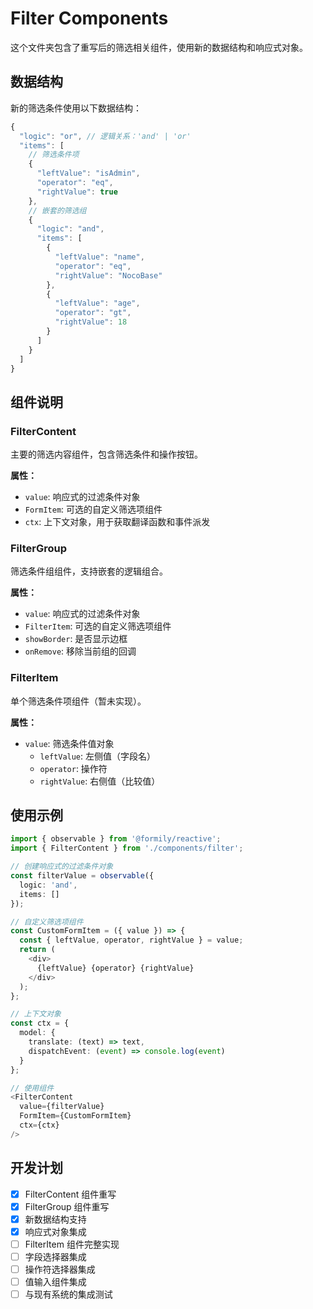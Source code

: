 # Filter Components

这个文件夹包含了重写后的筛选相关组件，使用新的数据结构和响应式对象。

## 数据结构

新的筛选条件使用以下数据结构：

```typescript
{
  "logic": "or", // 逻辑关系：'and' | 'or'
  "items": [
    // 筛选条件项
    {
      "leftValue": "isAdmin",
      "operator": "eq",
      "rightValue": true
    },
    // 嵌套的筛选组
    {
      "logic": "and",
      "items": [
        {
          "leftValue": "name",
          "operator": "eq",
          "rightValue": "NocoBase"
        },
        {
          "leftValue": "age",
          "operator": "gt",
          "rightValue": 18
        }
      ]
    }
  ]
}
```

## 组件说明

### FilterContent

主要的筛选内容组件，包含筛选条件和操作按钮。

**属性：**
- `value`: 响应式的过滤条件对象
- `FormItem`: 可选的自定义筛选项组件
- `ctx`: 上下文对象，用于获取翻译函数和事件派发

### FilterGroup

筛选条件组组件，支持嵌套的逻辑组合。

**属性：**
- `value`: 响应式的过滤条件对象
- `FilterItem`: 可选的自定义筛选项组件
- `showBorder`: 是否显示边框
- `onRemove`: 移除当前组的回调

### FilterItem

单个筛选条件项组件（暂未实现）。

**属性：**

- `value`: 筛选条件值对象
  - `leftValue`: 左侧值（字段名）
  - `operator`: 操作符
  - `rightValue`: 右侧值（比较值）

## 使用示例

```typescript
import { observable } from '@formily/reactive';
import { FilterContent } from './components/filter';

// 创建响应式的过滤条件对象
const filterValue = observable({
  logic: 'and',
  items: []
});

// 自定义筛选项组件
const CustomFormItem = ({ value }) => {
  const { leftValue, operator, rightValue } = value;
  return (
    <div>
      {leftValue} {operator} {rightValue}
    </div>
  );
};

// 上下文对象
const ctx = {
  model: {
    translate: (text) => text,
    dispatchEvent: (event) => console.log(event)
  }
};

// 使用组件
<FilterContent 
  value={filterValue}
  FormItem={CustomFormItem}
  ctx={ctx}
/>
```

## 开发计划

- [x] FilterContent 组件重写
- [x] FilterGroup 组件重写  
- [x] 新数据结构支持
- [x] 响应式对象集成
- [ ] FilterItem 组件完整实现
- [ ] 字段选择器集成
- [ ] 操作符选择器集成
- [ ] 值输入组件集成
- [ ] 与现有系统的集成测试
